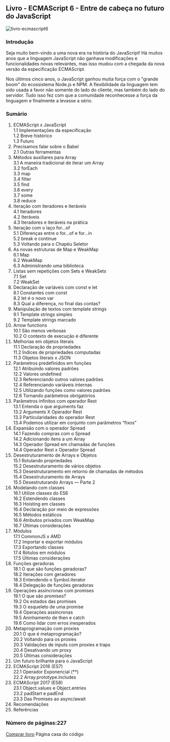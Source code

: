 ## Livro - ECMAScript 6 - Entre de cabeça no futuro do JavaScript

<img src="https://www.entendendoes6.com.br/images/1.png" alt="livro-ecmascript6" />

### Introdução
Seja muito bem-vindo a uma nova era na história do JavaScript! Há muitos anos que a linguagem JavaScript não ganhava modificações e funcionalidades novas relevantes, mas isso mudou com a chegada da nova versão da especificação ECMAScript.

Nos últimos cinco anos, o JavaScript ganhou muita força com o "grande boom" do ecossistema Node.js e NPM. A flexibilidade da linguagem tem sido usada a favor não somente do lado do cliente, mas também do lado do servidor. Tudo isso fez com que a comunidade reconhecesse a força da linguagem e finalmente a levasse a sério.

### Sumário
1. ECMAScript x JavaScript <br />
  1.1 Implementações da especificação <br />
  1.2 Breve histórico <br />
  1.3 Futuro <br />
2. Precisamos falar sobre o Babel <br />
  2.1 Outras ferramentas <br />
3. Métodos auxiliares para Array <br />
  3.1 A maneira tradicional de iterar um Array <br />
  3.2 forEach <br />
  3.3 map <br />
  3.4 filter <br />
  3.5 find <br />
  3.6 every <br />
  3.7 some <br />
  3.8 reduce <br />
4. Iteração com iteradores e iteráveis <br />
  4.1 Iteradores <br />
  4.2 Iteráveis <br />
  4.3 Iteradores e iteráveis na prática <br />
5. Iteração com o laço for...of <br />
  5.1 Diferenças entre o for...of e for...in <br />
  5.2 break e continue <br />
  5.3 Voltando para o Chapéu Seletor <br />
6. As novas estruturas de Map e WeakMap <br />
  6.1 Map <br />
  6.2 WeakMap <br />
  6.3 Administrando uma biblioteca <br />
7. Listas sem repetições com Sets e WeakSets <br />
  7.1 Set <br />
  7.2 WeakSet <br />
8. Declaração de variáveis com const e let <br />
  8.1 Constantes com const <br />
  8.2 let é o novo var <br />
  8.3 Qual a diferença, no final das contas? <br />
9. Manipulação de textos com template strings <br />
  9.1 Template strings simples <br />
  9.2 Template strings marcado <br />
10. Arrow functions <br />
  10.1 São menos verbosas <br />
  10.2 O contexto de execução é diferente <br />
11. Melhorias em objetos literais <br />
  11.1 Declaração de propriedades <br />
  11.2 Índices de propriedades computadas <br />
  11.3 Objetos literais x JSON <br />
12. Parâmetros predefinidos em funções <br />
  12.1 Atribuindo valores padrões <br />
  12.2 Valores undefined <br />
  12.3 Referenciando outros valores padrões <br />
  12.4 Referenciando variáveis internas <br />
  12.5 Utilizando funções como valores padrões <br />
  12.6 Tornando parâmetros obrigatórios <br />
13. Parâmetros infinitos com operador Rest <br />
  13.1 Entenda o que arguments faz <br />
  13.2 Arguments X Operador Rest <br />
  13.3 Particularidades do operador Rest <br />
  13.4 Podemos utilizar em conjunto com parâmetros “fixos” <br />
14. Expansão com o operador Spread <br />
  14.1 Fazendo compras com o Spread <br />
  14.2 Adicionando itens a um Array <br />
  14.3 Operador Spread em chamadas de funções <br />
  14.4 Operador Rest x Operador Spread <br />
15. Desestruturamento de Arrays e Objetos <br />
  15.1 Rotulando propriedades <br />
  15.2 Desestruturamento de vários objetos <br />
  15.3 Desestruturamento em retorno de chamadas de métodos <br />
  15.4 Desestruturamento de Arrays <br />
  15.5 Desestruturando Arrays — Parte 2 <br />
16. Modelando com classes <br />
  16.1 Utilize classes do ES6 <br />
  16.2 Estendendo classes <br />
  16.3 Hoisting em classes <br />
  16.4 Declaração por meio de expressões <br />
  16.5 Métodos estáticos <br />
  16.6 Atributos privados com WeakMap <br />
  16.7 Últimas considerações <br />
17. Módulos <br />
  17.1 CommonJS x AMD <br />
  17.2 Importar e exportar módulos <br />
  17.3 Exportando classes <br />
  17.4 Rótulos em módulos <br />
  17.5 Últimas considerações <br />
18. Funções geradoras <br />
  18.1 O que são funções geradoras? <br />
  18.2 Iterações com geradores <br />
  18.3 Entendendo o Symbol.iterator <br />
  18.4 Delegação de funções geradoras <br />
19. Operações assíncronas com promises <br />
  19.1 O que são promises? <br />
  19.2 Os estados das promises <br />
  19.3 O esqueleto de uma promise <br />
  19.4 Operações assíncronas <br />
  19.5 Aninhamento de then e catch <br />
  19.6 Como lidar com erros inesperados <br />
20. Metaprogramação com proxies <br />
  20.1 O que é metaprogramação? <br />
  20.2 Voltando para os proxies <br />
  20.3 Validações de inputs com proxies e traps <br />
  20.4 Desativando um proxy <br />
  20.5 Últimas considerações <br />
21. Um futuro brilhante para o JavaScript <br />
22. ECMAScript 2016 (ES7) <br />
  22.1 Operador Exponencial (**) <br />
  22.2 Array.prototype.includes <br />
23. ECMAScript 2017 (ES8) <br />
  23.1 Object.values e Object.entries <br />
  23.2 padStart e padEnd <br />
  23.3 Das Promises ao async/await <br />
24. Recomendações <br />
25. Referências <br />

### Número de páginas:227
[Comprar livro](https://www.casadocodigo.com.br/pages/sumario-ecmascript6) Página casa do código
